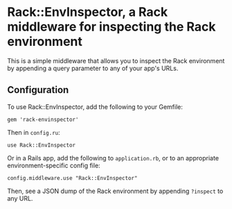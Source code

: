 # Rack::EnvInspector, a Rack middleware for inspecting the Rack environment

This is a simple middleware that allows you to inspect the Rack environment by
appending a query parameter to any of your app's URLs.

## Configuration

To use Rack::EnvInspector, add the following to your Gemfile:

	gem 'rack-envinspector'

Then in `config.ru`:

	use Rack::EnvInspector

Or in a Rails app, add the following to `application.rb`, or to an appropriate
environment-specific config file:

	config.middleware.use "Rack::EnvInspector"

Then, see a JSON dump of the Rack environment by appending `?inspect` to any URL.
